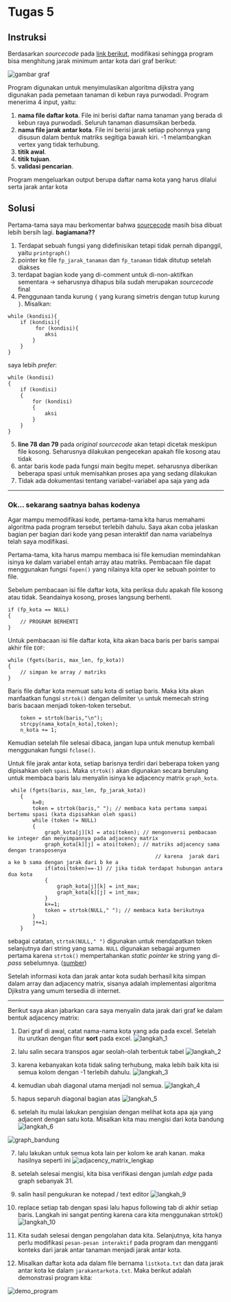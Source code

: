 # Tugas 5 

## Instruksi

Berdasarkan *sourcecode* pada [link berikut](https://github.com/ReynaldoAverill/Tugas7PMC),
modifikasi sehingga program bisa menghitung jarak minimum antar kota dari graf berikut:

![gambar graf](https://github.com/bostang/ProblemSolving_C/blob/main/05_Jarak%20antar%20Kota/dll_README/graf_jarak.png)

Program digunakan untuk menyimulasikan algoritma dijkstra yang digunakan pada pemetaan tanaman di kebun raya purwodadi.
Program menerima 4 input, yaitu:
1. **nama file daftar kota**. File ini berisi daftar nama tanaman yang berada di kebun raya purwodadi. Seluruh tanaman diasumsikan berbeda.
2. **nama file jarak antar kota**. File ini berisi jarak setiap pohonnya yang disusun dalam bentuk matriks segitiga bawah kiri. -1 melambangkan vertex yang tidak terhubung.
3. **titik awal**.
4. **titik tujuan**.
5. **validasi pencarian**.

Program mengeluarkan output berupa daftar nama kota yang harus dilalui serta jarak antar kota

## Solusi

Pertama-tama saya mau berkomentar bahwa [sourcecode](https://github.com/ReynaldoAverill/Tugas7PMC/blob/main/Tugas7kel5.c) masih bisa dibuat lebih bersih lagi. **bagiamana??**

1. Terdapat sebuah fungsi yang didefinisikan tetapi tidak pernah dipanggil, yaitu `printgraph()`
2. pointer ke file `fp_jarak_tanaman` dan `fp_tanaman` tidak ditutup setelah diakses
3. terdapat bagian kode yang di-comment untuk di-non-aktifkan sementara $\rightarrow$ seharusnya dihapus bila sudah merupakan *sourcecode* final
4. Penggunaan tanda kurung `{` yang kurang simetris dengan tutup kurung `}`. Misalkan:
```
while (kondisi){
    if (kondisi){
         for (kondisi){
            aksi
        }    
    }
}
```
saya lebih *prefer*:
```
while (kondisi)
{
    if (kondisi)
    {
        for (kondisi)
        {
            aksi
        }    
    }
}
```
5. **line 78 dan 79** pada *original sourcecode* akan tetapi dicetak meskipun file kosong. Seharusnya dilakukan pengecekan apakah file kosong atau tidak
6. antar baris kode pada fungsi main begitu mepet. seharusnya diberikan beberapa spasi untuk memisahkan proses apa yang sedang dilakukan
7. Tidak ada dokumentasi tentang variabel-variabel apa saja yang ada 

---
### Ok... sekarang saatnya bahas kodenya
Agar mampu memodifikasi kode, pertama-tama kita harus memahami algoritma pada program tersebut terlebih dahulu. Saya akan coba jelaskan bagian per bagian dari kode yang pesan interaktif dan nama variabelnya telah saya modifikasi.

Pertama-tama, kita harus mampu membaca isi file kemudian memindahkan isinya ke dalam variabel entah array atau matriks. Pembacaan file dapat menggunakan fungsi `fopen()` yang nilainya kita oper ke sebuah pointer to file.

Sebelum pembacaan isi file daftar kota, kita periksa dulu apakah file kosong atau tidak. Seandainya kosong, proses langsung berhenti.
```
if (fp_kota == NULL)
{
    // PROGRAM BERHENTI
}
```

Untuk pembacaan isi file daftar kota, kita akan baca baris per baris sampai akhir file `EOF`:
```
while (fgets(baris, max_len, fp_kota))
{
    // simpan ke array / matriks
}
```

Baris file daftar kota memuat satu kota di setiap baris. Maka kita akan manfaatkan fungsi `strtok()` dengan delimiter `\n` untuk memecah string baris bacaan menjadi token-token tersebut.
```
    token = strtok(baris,"\n");
    strcpy(nama_kota[n_kota],token);
    n_kota += 1;
```

Kemudian setelah file selesai dibaca, jangan lupa untuk menutup kembali menggunakan fungsi `fclose()`.

Untuk file jarak antar kota, setiap barisnya terdiri dari beberapa token yang dipisahkan oleh `spasi`. Maka `strtok()` akan digunakan secara berulang untuk membaca baris lalu menyalin isinya ke adjacency matrix `graph_kota`. 
```
 while (fgets(baris, max_len, fp_jarak_kota))
    {
        k=0;
        token = strtok(baris," "); // membaca kata pertama sampai bertemu spasi (kata dipisahkan oleh spasi)
        while (token != NULL)
        {
            graph_kota[j][k] = atoi(token); // mengonversi pembacaan ke integer dan menyimpannya pada adjacency matrix
            graph_kota[k][j] = atoi(token); // matriks adjacency sama dengan transposenya
                                                // karena  jarak dari a ke b sama dengan jarak dari b ke a
            if(atoi(token)==-1) // jika tidak terdapat hubungan antara dua kota 
            {
                graph_kota[j][k] = int_max;
                graph_kota[k][j] = int_max;
            }
            k+=1;
            token = strtok(NULL," "); // membaca kata berikutnya
        }
        j+=1;
    }
```
sebagai catatan, `strtok(NULL," ")` digunakan untuk mendapatkan token selanjutnya dari string yang sama. `NULL` digunakan sebagai argumen pertama karena `strtok()` mempertahankan *static pointer* ke string yang di-*pass* sebelumnya.  ([sumber](https://stackoverflow.com/questions/3889992/how-does-strtok-split-the-string-into-tokens-in-c#:~:text=strtok%20replaces%20the%20characters%20in%20the%20second%20argument,gets%20the%20pointer%20from%20the%20static%20variable%20.))


Setelah informasi kota dan jarak antar kota sudah berhasil kita simpan dalam array dan adjacency matrix, sisanya adalah implementasi algoritma Djikstra yang umum tersedia di internet.

---

Berikut saya akan jabarkan cara saya menyalin data jarak dari graf ke dalam bentuk adjacency matrix: 

1. Dari graf di awal, catat nama-nama kota yang ada pada excel. Setelah itu urutkan dengan fitur **sort** pada excel. 
![langkah_1](https://github.com/bostang/ProblemSolving_C/blob/main/05_Jarak%20antar%20Kota/dll_README/01_mengurutkan.png)

2. lalu salin secara transpos agar seolah-olah terbentuk tabel
![langkah_2](https://github.com/bostang/ProblemSolving_C/blob/main/05_Jarak%20antar%20Kota/dll_README/02_pasteTranspose.png)

3. karena kebanyakan kota tidak saling terhubung, maka lebih baik kita isi semua kolom dengan -1 terlebih dahulu.
![langkah_3](https://github.com/bostang/ProblemSolving_C/blob/main/05_Jarak%20antar%20Kota/dll_README/03_minus_satu_semua.png)

4. kemudian ubah diagonal utama menjadi nol semua.
![langkah_4](https://github.com/bostang/ProblemSolving_C/blob/main/05_Jarak%20antar%20Kota/dll_README/04_nol_diagonal.png)

5. hapus separuh diagonal bagian atas
![langkah_5](https://github.com/bostang/ProblemSolving_C/blob/main/05_Jarak%20antar%20Kota/dll_README/05_sorot_diagonal_atas.png)

6. setelah itu mulai lakukan pengisian dengan melihat kota apa aja yang adjacent dengan satu kota. Misalkan kita mau mengisi dari kota bandung
![langkah_6](https://github.com/bostang/ProblemSolving_C/blob/main/05_Jarak%20antar%20Kota/dll_README/06_contoh_pengisian_bandung.png)

![graph_bandung](https://github.com/bostang/ProblemSolving_C/blob/main/05_Jarak%20antar%20Kota/dll_README/07_pengisian_bandung.png)

7. lalu lakukan untuk semua kota lain per kolom ke arah kanan. maka hasilnya seperti ini
![adjacency_matrix_lengkap](https://github.com/bostang/ProblemSolving_C/blob/main/05_Jarak%20antar%20Kota/dll_README/08_verifikasi_jumlah_verteks.png)

8. setelah selesai mengisi, kita bisa verifikasi dengan jumlah *edge* pada graph sebanyak 31.
9. salin hasil pengukuran ke notepad / text editor
![langkah_9](https://github.com/bostang/ProblemSolving_C/blob/main/05_Jarak%20antar%20Kota/dll_README/09_salin_ke_notepad.png)

10. replace setiap tab dengan spasi lalu hapus following tab di akhir setiap baris. Langkah ini sangat penting karena cara kita menggunakan strtok()
![langkah_10](https://github.com/bostang/ProblemSolving_C/blob/main/05_Jarak%20antar%20Kota/dll_README/10_bersihkan_dengan_VSCode.png)

11. Kita sudah selesai dengan pengolahan data kita. Selanjutnya, kita hanya perlu modifikasi `pesan-pesan interaktif` pada program dan mengganti konteks dari jarak antar tanaman menjadi jarak antar kota.

12. Misalkan daftar kota ada dalam file bernama `listkota.txt` dan data jarak antar kota ke dalam `jarakantarkota.txt`. Maka berikut adalah demonstrasi program kita:

![demo_program](https://github.com/bostang/ProblemSolving_C/blob/main/05_Jarak%20antar%20Kota/dll_README/demo_program.gif)
